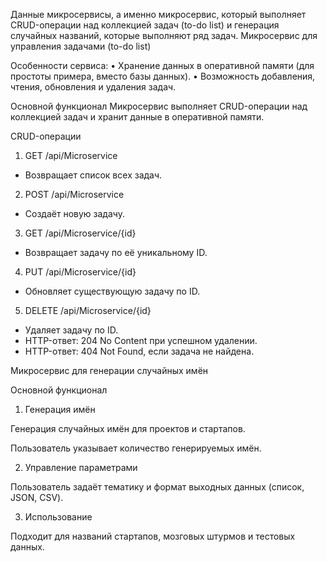 Данные микросервисы, а именно микросервис, который выполняет CRUD-операции над коллекцией задач (to-do list) и генерация случайных названий, которые выполняют ряд задач. 
Микросервис для управления задачами (to-do list)

Особенности сервиса:
• Хранение данных в оперативной памяти (для простоты примера, вместо базы данных).
• Возможность добавления, чтения, обновления и удаления задач.

Основной функционал
Микросервис выполняет CRUD-операции над коллекцией задач и хранит данные в оперативной памяти.

CRUD-операции
1. GET /api/Microservice
- Возвращает список всех задач.

2. POST /api/Microservice
- Создаёт новую задачу.

3. GET /api/Microservice/{id}
- Возвращает задачу по её уникальному ID.

4. PUT /api/Microservice/{id}
- Обновляет существующую задачу по ID.

5. DELETE /api/Microservice/{id}
- Удаляет задачу по ID.
- HTTP-ответ: 204 No Content при успешном удалении.
- HTTP-ответ: 404 Not Found, если задача не найдена.

Микросервис для генерации случайных имён

Основной функционал

1. Генерация имён

Генерация случайных имён для проектов и стартапов.

Пользователь указывает количество генерируемых имён.

2. Управление параметрами

Пользователь задаёт тематику и формат выходных данных (список, JSON, CSV).

3. Использование

Подходит для названий стартапов, мозговых штурмов и тестовых данных.
